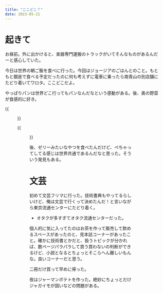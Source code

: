 ```yaml
---
title: "ここどこ？"
date: 2023-05-21
---
```



# 起きて
お昼前。外に出かけると、楽器専門運搬のトラックがいてそんなものがあるんだーと感心していた。

今日は世界の朝ご飯を食べに行った。今回はジョージアのごはんとのこと。もともと銀座で食べる予定だったのに何も考えずに電車に乗ったら南青山の別店舗にたどり着いてワロタ。ここどこだよ。

やっぱりパンは世界どこ行ってもパンなんだなという感動がある。後、奥の野菜が食感的に好き。

{{<figure src="/media/2023-05-21-lunch.jpg" alt="lunch">}}

{{<figure src="/media/2023-05-21-cake.jpg" alt="cake">}}

後、ゼリーみたいなやつを食べたんだけど、ぺちゃってしてる感じは世界共通であるんだなと思った。そういう発見もある。

# 文芸
初めて文芸フリマに行った。技術書典もやってるらしいけど、俺は文芸で行くって決めたんだ！と言いながら東京流通センターにたどり着く。
- オタクが多すぎてオタク流通センターだった。

個人的に気に入ってたのはお茶を作って販売して飲めるスペースがあったのと、見本誌コーナーがあったこと。確かに技術書とかだと、扱うトピックが分かれば、数ページパラパラして買う買わないの判断ができるけど、小説となるとちょっとそこらへん難しいもんな。良いコーナーだと思う。


二冊だけ買って早めに帰った。

夜はジャーマンポテトを作った。絶妙にちょっとだけジャガイモが固いなどの問題がある。